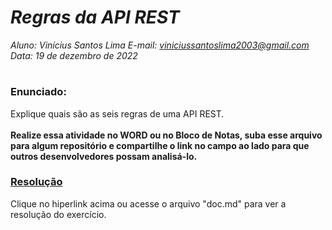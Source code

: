# ***Regras da API REST***
_Aluno: Vinícius Santos Lima  E-mail: viniciussantoslima2003@gmail.com<br>Data: 19 de dezembro de 2022_
#  

### Enunciado: 
Explique quais são as seis regras de uma API REST.
<br><br>
<b>Realize essa atividade no WORD ou no Bloco de Notas, suba esse arquivo para algum repositório e compartilhe o link no campo ao lado para que outros desenvolvedores possam analisá-lo.</b>

<h3><a href="https://github.com/p4tit0/Atividades-Softex-Recife-/blob/main/Web%20Services/M%C3%B3dulo%2002/Atividade%2003/doc.md">Resolução</a></h3>
Clique no hiperlink acima ou acesse o arquivo "doc.md" para ver a resolução do exercício. <h1></h1>
